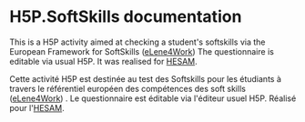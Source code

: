 # H5P.SoftSkills documentation

This is a H5P activity aimed at checking a student's softskills via the European Framework for SoftSkills
([eLene4Work](http://elene4work.eu/))
The questionnaire is editable via usual H5P. It was realised for [HESAM](https://www.hesam.eu/article-soka-un-projet-de-valorisation-des-soft-skills).

Cette activité H5P est destinée au test des Softskills pour les étudiants à travers le référentiel européen des compétences des soft skills 
([eLene4Work](http://elene4work.eu/)) . Le questionnaire est éditable via l'éditeur usuel H5P.
Réalisé pour l'[HESAM](https://www.hesam.eu/article-soka-un-projet-de-valorisation-des-soft-skills).

